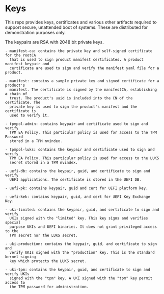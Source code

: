 # Keys

This repo provides keys, certificates and various other artifacts required to support
secure, unattended boot of systems.  These are distributed for demonstration
purposes only.

The keypairs are RSA with 2048 bit private keys.

    - manifest-ca: contains the private key and self-signed certificate for the rootCA
      that is used to sign product manifest certificates. A product manifest keypair and
      certificate are used to sign and verify the manifest yaml file for a product.

    - manifest: contains a sample private key and signed certificate for a product's
      manifest. The certificate is signed by the manifestCA, establishing a chain of
      trust. The product's uuid is included into the CN of the certificate. The
      private key is used to sign the product's manifest and the certificate is
      used to verify it.

    - tpmpol-admin: contains keypair and certificate used to sign and verify
      TPM EA Policy. This particular policy is used for access to the TPM Password
      stored in a TPM nvindex.

    - tpmpol-luks: contains the keypair and certificate used to sign and verify
      TPM EA Policy. This particular policy is used for access to the LUKS
      secret stored in a TPM nvindex.

    - uefi-db: contains the keypair, guid, and certificate to sign and verify
      UEFI applications. The certificate is stored in the UEFI DB.

    - uefi-pk: contains keypair, guid and cert for UEFI platform key.

    - uefi-kek: contains keypair, guid, and cert for UEFI Key Exchange Key.

    - uki-limited: contains the keypair, guid, and certificate to sign and verify
      UKIs signed with the "limited" key. This key signs and verifies special
      purpose UKIs and UEFI binaries. It does not grant privileged access to the
      TPm secret nor the LUKS secret.

    - uki-production: contains the keypair, guid, and certificate to sign and
      verify UKIs signed with the "production" key. This is the standard kernel signing
      key which protects the LUKS secret.

    - uki-tpm: contains the keypair, guid, and certificate to sign and verify UKIs
      signed with the "tpm" key. A UKI signed with the "tpm" key permit access to
      the TPM password for administration.

